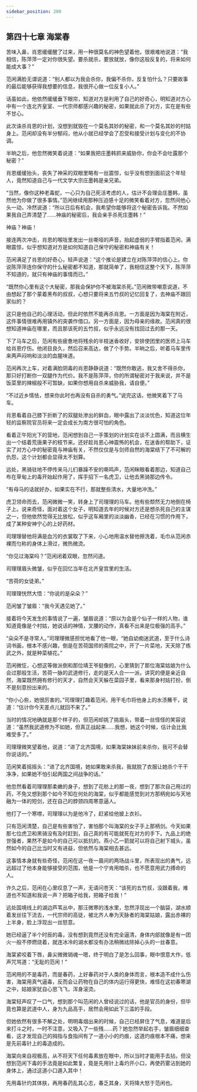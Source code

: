 ```yaml
---
sidebar_position: 200
---
```


## 第四十七章 **海棠春**

苦味入鼻，肖恩缓缓醒了过来，用一种很莫名的神色望着他，很艰难地说道：“我相信，陈萍萍一定对你很失望。要杀就杀，要放就放，像你这般反复的，将来如何能成大事？”

范闲满脸无谓说道：“别人都以为我会杀你，我偏不杀你，反复怕什么？只要故事的最后能够获得我想要的信息，我很开心做一位反复小人。”

话虽如此，他依然缓缓垂下眼帘，知道对方是利用了自己的好奇心，明知道对方心中有一个连北齐皇室、一代宗师都感兴趣的秘密，如果就此杀了对方，实在是有些不甘心。

此次诛杀肖恩的计划，没想到就毁在一个莫名其妙的秘密，和一个莫名其妙的村姑身上。范闲却没有半分郁闷，他从小就已经学会了忍受和接受计划与变化的不协调。

半晌之后，他忽然微笑着说道：“如果我把庄墨韩抓来威胁你，你会不会吐露那个秘密？”

肖恩缓缓抬头，丧失了神采的双眼里略有一丝震惊，似乎没有想到面前这个年轻人，竟然知道自己与一代文学大宗庄墨韩是亲兄弟。

“当然，像你这种老毒蛇，一心只为自己死活考虑的人，估计不会理会庄墨韩，虽然他为你做了很多事情。”范闲继续用那种压迫感十足的微笑看着对方，忽然间他心头一动，冷然说道：“所以日后有机会，我希望你能够将这个秘密告诉我。不然如果我自己弄清楚了……神庙的秘密后，我会亲手杀死庄墨韩！”

神庙？神庙！

接连两次冲击，肖恩的喉咙里发出一丝嘶哑的声音，抬起虚弱的手臂指着范闲，满眼震惊，似乎想知道对方是如何知道自己保守的秘密和神庙有关！

范闲满足了肖恩的好奇心，轻声说道：“这个推论是建立在对陈萍萍的信心上。你说陈萍萍连你保守的什么秘密都不知道，那就简单了，我相信这整个天下，陈萍萍不知道的，就只有神庙的事情而已。”

“既然你心里有这个大秘密，那我会保护你不被海棠杀死。”范闲微带嘲意说道，不由想起了那个蒙着黑布的叔叔，心想只要将来五竹叔的记忆回复了，去神庙不跟回家似的？

这只是他自己的心理活动，但此时依然不能再杀肖恩。一方面是因为海棠在附近，这件事情很难再用镇外的突袭作借口。另一方面是，因为母亲的缘故。范闲真的很想知道神庙在哪里，而且那该死的五竹叔，似乎永远没有找回过去的那一天。

下了马车之后，范闲有些疲惫地将残余的半枝迷香收好，安排使团里的医师上马车给肖恩疗伤。他闭目良久，然后召来高达，做了个手势。半晌之后，听着马车里传来两声闷响和淡淡的血腥味道。

范闲再次上车，对着满脸阴毒的肖恩静静说道：“既然你敢逃，我又舍不得杀你，那只好打断你一双腿作为代价。我不是陈萍萍，你的所谓秘密对于我来说，并不是饭菜里的辣椒般不可暂缺，如果你想用自杀来威胁我，请自便。”

“不过近乡情怯，想来你此时也再没有自杀的勇气。”说完这话，他微笑着下了马车。

肖恩看着自己膝下折断了的双腿处渗出的鲜血，眼中露出了淡淡忧色，知道这位年轻的监察院官员将来一定会成长为南方很可怕的角色。

看着正午阳光下的营地，范闲想到自己一手策划的计划实在谈不上圆满，而且横生出一个结着荒唐果子的枝节来。还好趁肖恩心神震怖的机会，在迷香的帮助下，证实了对方心中的秘密竟与神庙有关，不然仅仅是与剑师自然的海棠结下了不可解的仇怨，这个计划都会显得太不划算。

远处，黑骑驻地不停传来马儿们暴躁不安的嘶鸣声，范闲眯眼看着那边，知道自己布在草甸上的毒开始起作用了，挥手招下一名虎卫，让他去黑骑那边传令。

“有母马的话就好办，如果实在不行，那就整些清水，大量地冲洗。”

虎卫领命而去，范闲微微一笑，转身上了司理理的马车。他有些颓然无力地倒在椅子上。说来奇怪，面对着这个女子，明知道去年的时候对方还是想杀死自己的主谋之一，但他依然觉得无比放松，似乎这车厢里的淡淡幽香，已经在习惯的作用下，成了某种安神宁心的上好药材。

司理理替他将满是血污的衣裳取了下来，小心地用温水替他擦洗着，毛巾从范闲赤裸而匀称的身体上滑过，微热微烫。

“你见过海棠吗？”范闲闭着双眼，忽然问道。

司理理眉头微皱，似乎在回忆当年在北齐皇宫里的生活。

“苦荷的女徒弟。”

司理理恍然大悟：“你说的是朵朵？”

范闲皱了皱眉：“我今天遇见她了。”

接着将今天发生的事情说了一遍，皱眉说道：“原以为会是个仙子一样的人物，谁知道竟像是个村姑，她说话的神情，叉腰的动作，真看不出来是位极强的高手。”

“朵朵不是寻常人。”司理理微感担忧地看了他一眼，“她自幼痴迷武道，至于什么诗词书画，根本不感兴趣，倒是在苦荷国师的斋院之中，开了一片菜地，天天除了练武之外，就是种菜植花。”

范闲微怔，心想这等做派倒和那位靖王爷挺像的，心里猜到了那位海棠姑娘为什么会过那般生活，苦荷一脉的武道修行，走的是天人合一一派，讲究的便是亲近自然，海棠既然拥有修行的天才，自然会天天躲在菜园子里，看来那身村姑打扮，倒不是刻意扮出来的。

“你小心些，她很厉害的。”司理理打趣着范闲，用干毛巾将他身上的水渍蘸干，说道：“估计你今天差点儿就回不来了。”

当时的情况地确就是那个样子的，但范闲却挑了挑眉头，带着一丝怪怪的笑容说道：“虽然我武道修为不如她，但真正战起来……我想，她这个时候，估计会比我难受多了。”

司理理微笑望着他，说道：“进了北齐国境，如果海棠妹妹前来杀你，我可不会替你说话的。”

范闲笑着摇摇头：“进了北齐国境，她如果敢来杀我，我就脱了衣服让她杀个干干净净，如果她不怕引起两国之间战争的话。”

他忽然看着司理理那柔嫩的身子，想到了花舫上的那一夜，想到了那次自己用过的药，不免又想到那个如今不知在何处的海棠，似乎都能感觉到对方那柄宛如与天地融为一体的短剑，还在自己的脖颈四周寒意逼人。

他打了一个寒噤，司理理以为是他冷了，赶紧给他披上衣衫。

只有范闲清楚，自己是有些害怕了，害怕那个叫海棠的女子手上那柄剑。今天如果那七位虎卫和黑骑没有及时赶到，自己真的有可能就死在对方的手下。九品上的绝世强者，果然不是如今的自己可以抵抗的。燕小乙一箭就可以将自己射下城头，虽然如今的自己比当时又有进益，但依然与海棠相去甚远。

这事情本身就有些奇怪，范闲在这一夜一晨间的两场战斗里，所表现出的勇气，远远超过了他本身能够接受的范围，他是一个宁肯用暗杀，也不愿意用武力搏命的人。

许久之后，范闲在心里叹息了一声，无语问苍天：“该死的五竹叔，没跟着我，难道也不知道和我说一声？把箱子给我，把箱子给我！”

远处国境线上的湖边芦苇丛中，那汪微寒的浅水里，忽然浮现出一个脑袋，湖水顺着发丝往下流去，一代宗师的高徒，被北齐人奉为天脉者的海棠姑娘，露出赤裸的上半身，脸上浮现出一丝怒意。

她已经逼了半个时辰的毒，没有想到竟然还没有完全逼清，身体内部就像是有一团火一般不停燃烧着，就连冰冷的湖水都没有办法稍微祛除掉心头的一丝春意。

海棠紧咬着下唇，鼻尖微微销魂一嗯，终于明白了是怎么回事，眼中恨意大作，低声咒骂道：“无耻的范闲！”

范闲用的不是毒药，而是春药，上好春药对于人类的身体而言，根本造不成什么伤害，海棠用真气逼毒，反而会让药物在自己的体内运行得更快，难怪在这初春寒湖之中，姑娘家犹自心思飞飞，浑身滚烫。

海棠轻声叹了一口气，想到那个叫范闲的人曾经说过的话，他是官员的身份，但毕竟也算是武道中人，身为九品高手，居然会用如此下三滥的手段。

但她依然有很多不解之处，明明毒烟出来的时候，自己已经屏住了气息，难道是后来打斗之时，一时不注意，又吸入了一些残……药？她忽然举起右手，皱眉细细查看，这才发现自己的拇指与食指间有了一道小小的灼痕，这道灼痕根本不痛，想来是先前毒针上的毒造成的。

海棠向来自视极高，从不将天下任何毒素放在眼中，所以当时才能用手去拈，但没想到范闲下毒的手法竟是如此繁复，竟是先用针上毒灼开小口，再使药雾沾到她的身体上，通过这道小口遁入其中！

先用毒针灼其体肤，再用春药乱其心志，春乏其身，天将降大怒于范闲也。

